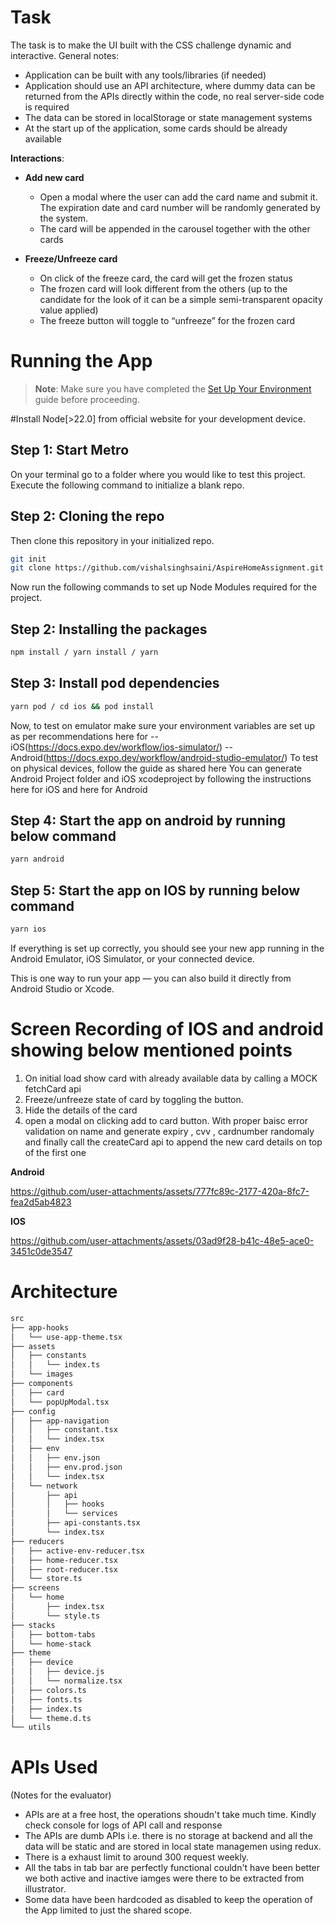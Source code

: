 # Task
The task is to make the UI built with the CSS challenge dynamic and interactive. General notes:
- Application can be built with any tools/libraries (if needed)
- Application should use an API architecture, where dummy data can be returned from the APIs directly within
the code, no real server-side code is required
- The data can be stored in localStorage or state management systems
- At the start up of the application, some cards should be already available
  
**Interactions**:

- **Add new card**
  - Open a modal where the user can add the card name and submit it. The expiration date and
    card number will be randomly generated by the system.
  - The card will be appended in the carousel together with the other cards

- **Freeze/Unfreeze card**
  - On click of the freeze card, the card will get the frozen status
  - The frozen card will look different from the others (up to the candidate for the look of it can
    be a simple semi-transparent opacity value applied)
  - The freeze button will toggle to “unfreeze” for the frozen card


# Running the App

> **Note**: Make sure you have completed the [Set Up Your Environment](https://reactnative.dev/docs/set-up-your-environment) guide before proceeding.

#Install Node[>22.0] from official website for your development device.

## Step 1: Start Metro
On your terminal go to a folder where you would like to test this project. Execute the following command to initialize a blank repo.

## Step 2: Cloning the repo
Then clone this repository in your initialized repo.
```sh
git init
git clone https://github.com/vishalsinghsaini/AspireHomeAssignment.git
```
Now run the following commands to set up Node Modules required for the project.

## Step 2: Installing the packages
```sh
npm install / yarn install / yarn
```

## Step 3: Install pod dependencies
```sh
yarn pod / cd ios && pod install

```
Now, to test on emulator make sure your environment variables are set up as per recommendations here for -- iOS(https://docs.expo.dev/workflow/ios-simulator/) -- Android(https://docs.expo.dev/workflow/android-studio-emulator/)
To test on physical devices, follow the guide as shared here
You can generate Android Project folder and iOS xcodeproject by following the instructions here for iOS and here for Android

## Step 4: Start the app on android by running below command
```sh
yarn android
```

## Step 5: Start the app on IOS by running below command
```sh
yarn ios
```

If everything is set up correctly, you should see your new app running in the Android Emulator, iOS Simulator, or your connected device.

This is one way to run your app — you can also build it directly from Android Studio or Xcode.


# Screen Recording of IOS and android showing below mentioned points
1. On initial load show card with already available data by calling a MOCK fetchCard api
2. Freeze/unfreeze state of card by toggling the button.
3. Hide the details of the card
4. open a modal on clicking add to card button. With proper baisc error validation on name and generate expiry , cvv , cardnumber randomaly and finally call the createCard api to append the new card details on top of the first one

**Android**



https://github.com/user-attachments/assets/777fc89c-2177-420a-8fc7-fea2d5ab4823



**IOS**


https://github.com/user-attachments/assets/03ad9f28-b41c-48e5-ace0-3451c0de3547


# Architecture
```sh
src
├── app-hooks 
│   └── use-app-theme.tsx  
├── assets  
│   ├── constants
│   │   └── index.ts
│   └── images
├── components
│   ├── card
│   └── popUpModal.tsx
├── config
│   ├── app-navigation
│   │   ├── constant.tsx
│   │   └── index.tsx
│   ├── env
│   │   ├── env.json
│   │   ├── env.prod.json
│   │   └── index.tsx
│   └── network
│       ├── api
│       │   ├── hooks
│       │   └── services
│       ├── api-constants.tsx
│       └── index.tsx
├── reducers
│   ├── active-env-reducer.tsx
│   ├── home-reducer.tsx
│   ├── root-reducer.tsx
│   └── store.ts
├── screens
│   └── home
│       ├── index.tsx
│       └── style.ts
├── stacks
│   ├── bottom-tabs
│   └── home-stack
├── theme
│   ├── device
│   │   ├── device.js
│   │   └── normalize.tsx
│   ├── colors.ts
│   ├── fonts.ts
│   ├── index.ts
│   └── theme.d.ts
└── utils
```
# APIs Used 
(Notes for the evaluator)
- APIs are at a free host, the operations shoudn't take much time. Kindly check console for logs of API call and response 
- The APIs are dumb APIs i.e. there is no storage at backend and all the data will be static and are stored in local state managemen using redux. 
- There is a exhaust limit to around 300 request weekly.
- All the tabs in tab bar are perfectly functional couldn't have been better we both active and inactive iamges were there to be extracted from illustrator.
- Some data have been hardcoded as disabled to keep the operation of the App limited to just the shared scope.
